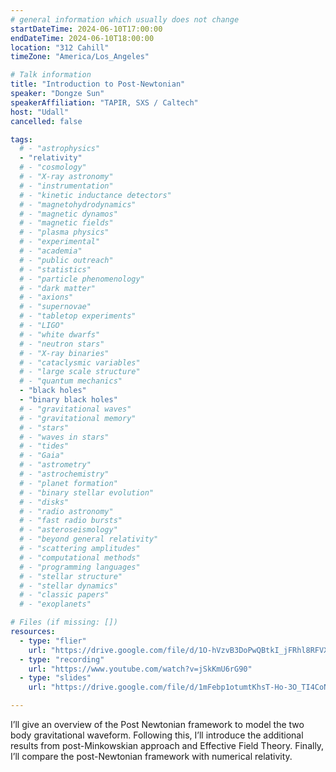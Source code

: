 ```yaml
---
# general information which usually does not change
startDateTime: 2024-06-10T17:00:00
endDateTime: 2024-06-10T18:00:00
location: "312 Cahill"
timeZone: "America/Los_Angeles"

# Talk information
title: "Introduction to Post-Newtonian"
speaker: "Dongze Sun"
speakerAffiliation: "TAPIR, SXS / Caltech"
host: "Udall"
cancelled: false

tags:
  # - "astrophysics"
  - "relativity"
  # - "cosmology"
  # - "X-ray astronomy"
  # - "instrumentation"
  # - "kinetic inductance detectors"
  # - "magnetohydrodynamics"
  # - "magnetic dynamos"
  # - "magnetic fields"
  # - "plasma physics"
  # - "experimental"
  # - "academia"
  # - "public outreach"
  # - "statistics"
  # - "particle phenomenology"
  # - "dark matter"
  # - "axions"
  # - "supernovae"
  # - "tabletop experiments"
  # - "LIGO"
  # - "white dwarfs"
  # - "neutron stars"
  # - "X-ray binaries"
  # - "cataclysmic variables"
  # - "large scale structure"
  # - "quantum mechanics"
  - "black holes"
  - "binary black holes"
  # - "gravitational waves"
  # - "gravitational memory"
  # - "stars"
  # - "waves in stars"
  # - "tides"
  # - "Gaia"
  # - "astrometry"
  # - "astrochemistry"
  # - "planet formation"
  # - "binary stellar evolution"
  # - "disks"
  # - "radio astronomy"
  # - "fast radio bursts"
  # - "asteroseismology"
  # - "beyond general relativity"
  # - "scattering amplitudes"
  # - "computational methods"
  # - "programming languages"
  # - "stellar structure"
  # - "stellar dynamics"
  # - "classic papers"
  # - "exoplanets"

# Files (if missing: [])
resources:
  - type: "flier"
    url: "https://drive.google.com/file/d/1O-hVzvB3DoPwQBtkI_jFRhl8RFVXvknj/view?usp=drive_link"
  - type: "recording"
    url: "https://www.youtube.com/watch?v=jSkKmU6rG90"
  - type: "slides"
    url: "https://drive.google.com/file/d/1mFebp1otumtKhsT-Ho-3O_TI4CoNtg5N/view?usp=drive_link"

---
```


I’ll give an overview of the Post Newtonian framework to model the two body gravitational waveform.
Following this, I’ll introduce the additional results from post-Minkowskian approach and Effective Field Theory.
Finally, I’ll compare the post-Newtonian framework with numerical relativity.
